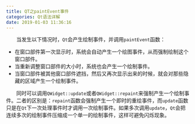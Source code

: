 ```yaml
---
title: QT之paintEvent事件
categories: Qt语法详解
date: 2019-01-03 11:36:16
---
```

&emsp;&emsp;当发生以下情况时，`Qt`会产生绘制事件，并调用`paintEvent`函数：<!--more-->

- 在窗口部件第一次显示时，系统会自动产生一个绘图事件，从而强制绘制这个窗口部件。
- 当重新调整窗口部件的大小时，系统也会产生一个绘制事件。
- 当窗口部件被其他窗口部件遮挡，然后又再次显示出来的时候，就会对那些隐藏的区域产生一个绘制事件。

&emsp;&emsp;同时可以调用`QWidget::update`或者`QWidget::repaint`来强制产生一个绘制事件。二者的区别是：`repaint`函数会强制产生一个即时的重绘事件，而`update`函数只是在`Qt`下一次处理事件时才调用一次绘制事件。如果多次调用`update`，`Qt`会把连续多次的绘制事件压缩成一个单一的绘制事件，这样可避免闪烁现象。